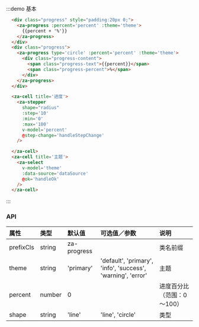 <script>
export default {
  data() {
    return {
      percent: 10,
      theme: 'primary',
      dataSource:[
        { value: 'default', label: 'default' },
        { value: 'primary', label: 'primary' },
        { value: 'info', label: 'info' },
        { value: 'warning', label: 'warning' },
        { value: 'error', label: 'error' },
      ],
    }
  },
  methods: {
    handleStepChange(e) {

    },
    handleOk(v) {
      this.theme = v.value;
    }
  },
};
</script>


:::demo 基本
```html
  <div class="progress" style="padding:20px 0;">
    <za-progress :percent='percent' :theme='theme'>
      {{percent + '%'}}
    </za-progress>
  </div>
  <div class="progress">
    <za-progress type='circle' :percent='percent' :theme='theme'>
      <div class="progress-content">
        <span class="progress-text">{{percent}}</span>
        <span class="progress-percent">%</span>
      </div>
    </za-progress>
  </div>

  <za-cell title='进度'>
    <za-stepper
      shape="radius"
      :step='10'
      :min='0'
      :max='100'
      v-model='percent'
      @step-change='handleStepChange'
    />

  </za-cell>
  <za-cell title='主题'>
    <za-select
      v-model='theme'
      :data-source='dataSource'
      @ok='handleOk'
    />
  </za-cell>
```
:::

### API

| 属性 | 类型 | 默认值 | 可选值／参数 | 说明 |
| :--- | :--- | :--- | :--- | :--- |
| prefixCls | string | za-progress | | 类名前缀 |
| theme | string | 'primary' | 'default', 'primary', 'info', 'success', 'warning', 'error' | 主题 |
| percent | number | 0 | | 进度百分比（范围：0～100） |
| shape | string | 'line' | 'line', 'circle' | 类型 |